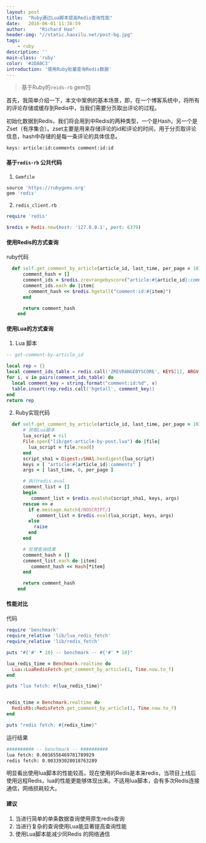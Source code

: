 ```yaml
---
layout: post
title:  "Ruby通过Lua脚本提高Redis查询性能"
date:   2016-06-01 11:38:59
author:     "Richard Hao"
header-img: "//static.haoxilu.net/post-bg.jpg"
tags:
    - ruby
description: ''
main-class: 'ruby'
color: '#2DA0C3'
introduction: '使用Ruby批量查询Redis数据'
---
```


> 基于Ruby的`reids-rb` gem包

首先，我简单介绍一下，本文中案例的基本场景，即，在一个博客系统中，将所有的评论存储或缓存到Redis中，当我们需要分页取出评论的过程。

初始化数据到Redis，我们将会用到中Redis的两种类型，一个是Hash，另一个是Zset（有序集合）。zset主要是用来存储评论的id和评论的时间，用于分页取评论信息，hash中存储的是每一条评论的具体信息。

`keys: article:id:comments comment:id:id`

#### 基于`redis-rb` 公共代码

1. `Gemfile`

```ruby
source 'https://rubygems.org'
gem 'redis'
```

2. `redis_client.rb`

```ruby
require 'redis'

$redis = Redis.new(host: '127.0.0.1', port: 6379)
```


#### 使用Redis的方式查询

ruby代码

```ruby
  def self.get_comment_by_article(article_id, last_time, per_page = 10)
      comment_hash = []
      comment_ids = $redis.zrevrangebyscore("article:#{article_id}:comments", last_time, 0, limit: [0, per_page])
      comment_ids.each do |item|
        comment_hash << $redis.hgetall("comment:id:#{item}")
      end

      return comment_hash
    end

```

#### 使用Lua的方式查询

1. Lua 脚本

```lua
-- get-comment-by-article_id

local rep = {}
local comment_ids_table = redis.call('ZREVRANGEBYSCORE', KEYS[1], ARGV[1], ARGV[2], 'LIMIT', 0, ARGV[3] )
for i, v in pairs(comment_ids_table) do
  local comment_key = string.format("comment:id:%d", v)
  table.insert(rep,redis.call('hgetall', comment_key))
end
return rep
```

2. Ruby实现代码

```ruby
  def self.get_comment_by_article(article_id, last_time, per_page = 10)
      # 获取Lua脚本
      lua_script = nil
      File.open("lib/get-article-by-post.lua") do |file|
        lua_script = file.read()
      end
      script_sha1 = Digest::SHA1.hexdigest(lua_script)
      keys = [ "article:#{article_id}:comments" ]
      args = [ last_time, 0, per_page ]

      # 执行redis.eval
      comment_list = []
      begin
         comment_list = $redis.evalsha(script_sha1, keys, args)
      rescue => e
        if e.message.match(/NOSCRIPT/)
           comment_list = $redis.eval(lua_script, keys, args)
        else
          raise
        end
      end

      # 处理查询结果
      comment_hash = []
      comment_list.each do |item|
         comment_hash << Hash[*item]
      end

      return comment_hash
    end
```

#### 性能对比

代码

```ruby
require 'benchmark'
require_relative 'lib/lua_redis_fetch'
require_relative 'lib/redis_fetch'

puts "#{'#' * 10} -- benchmark -- #{'#' * 10}"

lua_redis_time = Benchmark.realtime do
  Lua::LuaRedisFetch.get_comment_by_article(1, Time.now.to_f)
end

puts "lua fetch: #{lua_redis_time}"


redis_time = Benchmark.realtime do
  RedisRb::RedisFetch.get_comment_by_article(1, Time.now.to_f)
end

puts "redis fetch: #{redis_time}"
```

运行结果

```bash
########## -- benchmark -- ##########
lua fetch: 0.0016556469781789929
redis fetch: 0.003393028018763289
```

明显看出使用lua脚本的性能较高，现在使用的Redis是本来redis，当项目上线后使用远程Redis，lua的性能更能够体现出来。不适用lua脚本，会有多次Redis连接通信，网络损耗较大。

#### 建议

1.  当进行简单的单条数据查询使用原生redis查询
2.  当进行复杂的查询使用Lua能显著提高查询性能
3.  使用Lua脚本能减少同Redis 的网络通信
